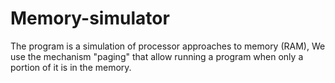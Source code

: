 # Memory-simulator
The program is a simulation of processor approaches to memory (RAM), We use the mechanism "paging" that allow running a program when only a portion of it is in the memory.

